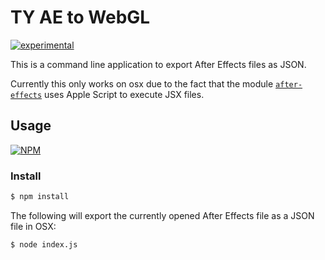 # TY AE to WebGL

[![experimental](http://badges.github.io/stability-badges/dist/experimental.svg)](http://github.com/badges/stability-badges)

This is a command line application to export After Effects files as JSON.

Currently this only works on osx due to the fact that the module [`after-effects`](https://www.npmjs.com/package/after-effects) uses Apple Script to execute JSX files.

## Usage

[![NPM](https://nodei.co/npm/ae-to-json.png)](https://www.npmjs.com/package/ae-to-json)

### Install
```bash
$ npm install
```

The following will export the currently opened After Effects file as a JSON file in OSX:
```bash
$ node index.js
```
